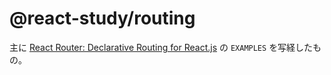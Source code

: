 # @react-study/routing

主に [React Router: Declarative Routing for React.js](https://reacttraining.com/react-router/web/guides/quick-start) の `EXAMPLES` を写経したもの。
